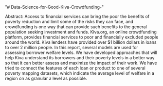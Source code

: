 "# Data-Science-for-Good-Kiva-Crowdfunding-" 

Abstract:
Access to financial services can bring the poor the benefits of poverty reduction and limit some of the risks they can face, and crowdfunding is one way that can provide such benefits to the general population seeking investment and funds. Kiva.org, an online crowdfunding platform, provides financial services to poor and financially excluded people around the world. Kiva lenders have provided over $1 billion dollars in loans to over 2 million people. In this report, several models are used for assessing borrower welfare levels. We have developed approaches that will help Kiva understand its borrowers and their poverty levels in a better way so that it can better assess and maximize the impact of their work. We have tried to connect the features of each loan or product to one of several poverty mapping datasets, which indicate the average level of welfare in a region on as granular a level as possible.
